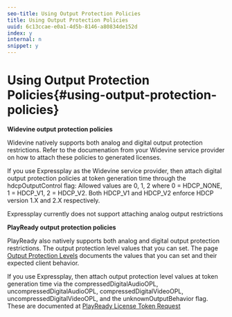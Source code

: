 ```yaml
---
seo-title: Using Output Protection Policies
title: Using Output Protection Policies
uuid: 6c13ccae-e0a1-4d5b-8146-a80834de152d
index: y
internal: n
snippet: y
---
```


# Using Output Protection Policies{#using-output-protection-policies}

**Widevine output protection policies**

Widevine natively supports both analog and digital output protection restrictions. Refer to the documenation from your Widevine service provider on how to attach these policies to generated licenses.

If you use Expressplay as the Widevine service provider, then attach digital output protection policies at token generation time through the hdcpOutputControl flag: 
Allowed values are 0, 1, 2 where 0 = HDCP_NONE, 1 = HDCP_V1, 2 = HDCP_V2. Both HDCP_V1 and HDCP_V2 enforce HDCP version 1.X and 2.X respectively.

Expressplay currently does not support attaching analog output restrictions

**PlayReady output protection policies**

PlayReady also natively supports both analog and digital output protection restrictions. The output protection level values that you can set. The page [Output Protection Levels](https://msdn.microsoft.com/en-us/library/dn468831.aspx) documents the values that you can set and their expected client behavior.

If you use Expressplay, then attach output protection level values at token generation time via the compressedDigitalAudioOPL, uncompressedDigitalAudioOPL, compressedDigitalVideoOPL, uncompressedDigitalVideoOPL, and the unknownOutputBehavior flag. These are documented at [PlayReady License Token Request](https://www.expressplay.com/developer/restapi/#playready-license-token-request) 
